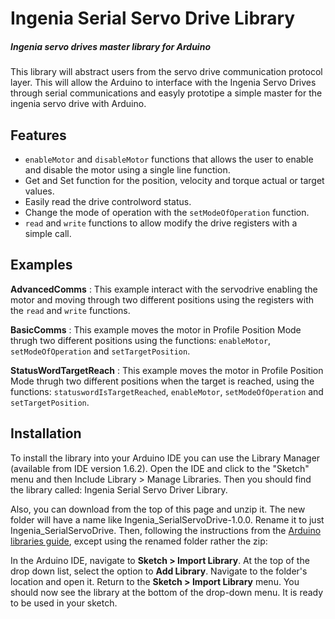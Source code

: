 # Ingenia Serial Servo Drive Library
##### Ingenia servo drives master library for Arduino

This library will abstract users from the servo drive communication protocol layer. This will allow the Arduino to interface with the Ingenia Servo Drives through serial communications and easyly prototipe a simple master for the ingenia servo drive with Arduino.

## Features  
-   `enableMotor` and `disableMotor`  functions that allows the user to enable and disable the motor using a single line function.
-   Get and Set function for the position, velocity and torque actual or target values.
-   Easily read the drive controlword status.
-   Change the mode of operation with the `setModeOfOperation` function.
-   `read` and `write` functions to allow modify the drive registers with a simple call.

## Examples
**AdvancedComms**
: This example interact with the servodrive enabling the motor and moving through two different positions using the registers with the `read` and `write` functions.

**BasicComms**
: This example moves the motor in Profile Position Mode thrugh two different positions using the functions: `enableMotor`, `setModeOfOperation` and `setTargetPosition`.

**StatusWordTargetReach**
: This example moves the motor in Profile Position Mode thrugh two different positions when the target is reached, using the functions: `statuswordIsTargetReached`, `enableMotor`, `setModeOfOperation` and `setTargetPosition`.

## Installation  
To install the library into your Arduino IDE you can use the Library Manager (available from IDE version 1.6.2). Open the IDE and click to the "Sketch" menu and then Include Library > Manage Libraries. Then you should find the library called: Ingenia Serial Servo Driver Library.

Also, you can download from the top of this page and unzip it.
The new folder will have a name like Ingenia_SerialServoDrive-1.0.0.
Rename it to just Ingenia_SerialServoDrive.   Then, following the instructions from the [Arduino libraries guide](http://arduino.cc/en/Guide/Libraries), except using the renamed folder rather the zip:  

In the Arduino IDE, navigate to __Sketch > Import Library__.  At the top of the drop
down list, select the option to __Add Library__.  Navigate to the folder's location and open it. 
Return to the __Sketch > Import Library__ menu.
You should now see the library at the bottom of the drop-down menu.
It is ready to be used in your sketch.
